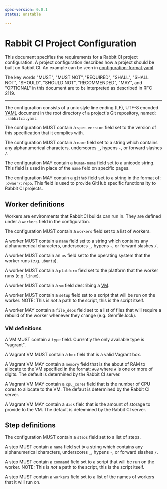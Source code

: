 ```yaml
---
spec-version: 0.0.1
status: unstable

---
```


# Rabbit CI Project Configuration

This document specifies the requirements for a Rabbit CI project
configuration. A project configuration describes how a project should
be built on Rabbit CI. An example can be seen in
[configuration-format.yaml](configuration-format.yaml).

The key words "MUST", "MUST NOT", "REQUIRED", "SHALL", "SHALL NOT",
"SHOULD", "SHOULD NOT", "RECOMMENDED", "MAY", and "OPTIONAL" in this
document are to be interpreted as described in RFC 2119.

***

The configuration consists of a unix style line ending (LF), UTF-8
encoded [YAML](http://yaml.org) document in the root directory of a
project's Git repository, named: `.rabbitci.yaml`.

The configuration MUST contain a `spec-version` field set to the
version of this specification that it complies with.

The configuration MUST contain a `name` field set to a string which
contains any alphanumerical characters, underscores `_`, hypens `-`,
or forward slashes `/`.

The configuration MAY contain a `human-name` field set to a unicode
string. This field is used in place of the `name` field on specific
pages.

The configuration MAY contain a `github` field set to a string in the
format of: `:owner/:repo`. This field is used to provide GitHub
specific functionality to Rabbit CI projects.

## Worker definitions

Workers are environments that Rabbit CI builds can run in. They are
defined under a `workers` field in the configuration.

The configuration MUST contain a `workers` field set to a list of
workers.

A worker MUST contain a `name` field set to a string which contains
any alphanumerical characters, underscores `_`, hypens `-`, or forward
slashes `/`.

A worker MUST contain an `os` field set to the operating system that
the worker runs (e.g. `ubuntu`).

A worker MUST contain a `platform` field set to the platform that the
worker runs (e.g. `linux`).

A worker MUST contain a `vm` field describing a [VM](#vm-definitions).

A worker MUST contain a `setup` field set to a script that will be run
on the worker. NOTE: This is _not_ a path to the script, this is the
script itself.

A worker MAY contain a `file_deps` field set to a list of files that
will require a rebuild of the worker whenever they change
(e.g. Gemfile.lock).

### VM definitions

A VM MUST contain a `type` field. Currently the only available type is
"vagrant".

A Vagrant VM MUST contain a `box` field that is a valid Vagrant box.

A Vagrant VM MAY contain a `memory` field that is the about of RAM to
allocate to the VM specified in the format: `#GB` where `#` is one or
more of digits. The default is determined by the Rabbit CI server.

A Vagrant VM MAY contain a `cpu_cores` field that is the number of CPU
cores to allocate to the VM. The default is determined by the Rabbit
CI server.

A Vagrant VM MAY contain a `disk` field that is the amount of storage
to provide to the VM. The default is determined by the Rabbit CI
server.

## Step definitions

The configuration MUST contain a `steps` field set to a list of steps.

A step MUST contain a `name` field set to a string which contains
any alphanumerical characters, underscores `_`, hypens `-`, or forward
slashes `/`.

A step MUST contain a `command` field set to a script that will be run
on the worker. NOTE: This is _not_ a path to the script, this is the
script itself.

A step MUST contain a `workers` field set to a list of the names of
workers that it will run on.
